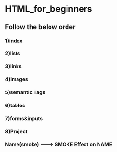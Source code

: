 # HTML_for_beginners
## Follow the below order

### 1)index
### 2)lists
### 3)links
### 4)images
### 5)semantic Tags
### 6)tables
### 7)forms&inputs
### 8)Project
### Name(smoke) ---> SMOKE Effect on NAME
